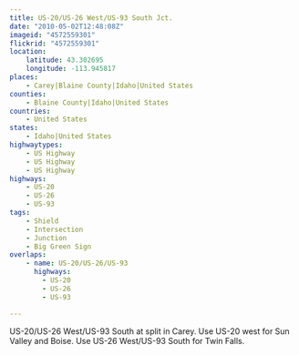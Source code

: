 ```yaml
---
title: US-20/US-26 West/US-93 South Jct.
date: "2010-05-02T12:48:08Z"
imageid: "4572559301"
flickrid: "4572559301"
location:
    latitude: 43.302695
    longitude: -113.945817
places:
    - Carey|Blaine County|Idaho|United States
counties:
    - Blaine County|Idaho|United States
countries:
    - United States
states:
    - Idaho|United States
highwaytypes:
    - US Highway
    - US Highway
    - US Highway
highways:
    - US-20
    - US-26
    - US-93
tags:
    - Shield
    - Intersection
    - Junction
    - Big Green Sign
overlaps:
    - name: US-20/US-26/US-93
      highways:
        - US-20
        - US-26
        - US-93

---
```

US-20/US-26 West/US-93 South at split in Carey.  Use US-20 west for Sun Valley and Boise.  Use US-26 West/US-93 South for Twin Falls.